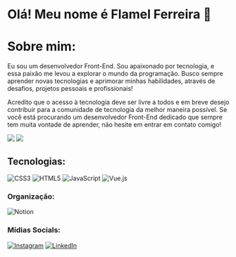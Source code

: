 # Olá! Meu nome é Flamel Ferreira 👋

# Sobre mim:
Eu sou um desenvolvedor Front-End. Sou apaixonado por tecnologia, e essa paixão me levou a explorar o mundo da programação. Busco sempre aprender novas tecnologias e aprimorar minhas habilidades, através de desafios, projetos pessoais e profissionais!

Acredito que o acesso à tecnologia deve ser livre a todos e em breve desejo contribuir para a comunidade de tecnologia da melhor maneira possível. Se você está procurando um desenvolvedor Front-End dedicado que sempre tem muita vontade de aprender, não hesite em entrar em contato comigo!

![](https://github-readme-stats.vercel.app/api?username=Flamel-Ferreira&theme=dark&hide_border=true&include_all_commits=false&count_private=true)
![](https://github-readme-stats.vercel.app/api/top-langs/?username=Flamel-Ferreira&theme=dark&hide_border=true&include_all_commits=false&count_private=true&layout=compact)


## Tecnologias:
![CSS3](https://img.shields.io/badge/css3-%231572B6.svg?style=for-the-badge&logo=css3&logoColor=white) 
![HTML5](https://img.shields.io/badge/html5-%23E34F26.svg?style=for-the-badge&logo=html5&logoColor=white) 
![JavaScript](https://img.shields.io/badge/javascript-%23323330.svg?style=for-the-badge&logo=javascript&logoColor=%23F7DF1E) 
![Vue.js](https://img.shields.io/badge/vuejs-%2335495e.svg?style=for-the-badge&logo=vuedotjs&logoColor=%234FC08D) 
<br>

### Organização:
![Notion](https://img.shields.io/badge/Notion-%23000000.svg?style=for-the-badge&logo=notion&logoColor=white)


### Mídias Socials:
[![Instagram](https://img.shields.io/badge/Instagram-%23E4405F.svg?logo=Instagram&logoColor=white)](https://instagram.com/https://www.instagram.com/flamelferreira/) 
[![LinkedIn](https://img.shields.io/badge/LinkedIn-%230077B5.svg?logo=linkedin&logoColor=white)](https://linkedin.com/in/https://www.linkedin.com/in/flamel-ferreira-2b9562150/) 


